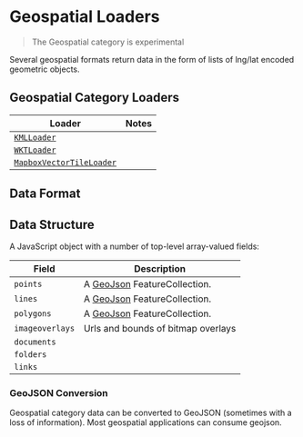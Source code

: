 # Geospatial Loaders

> The Geospatial category is experimental

Several geospatial formats return data in the form of lists of lng/lat encoded geometric objects.

## Geospatial Category Loaders

| Loader                                                   | Notes |
| -------------------------------------------------------- | ----- |
| [`KMLLoader`](modules/kml/docs/api-reference/kml-loader) |       |
| [`WKTLoader`](modules/wkt/docs/api-reference/wkt-loader) |       |
| [`MapboxVectorTileLoader`](modules/mapbox-vector-tile/docs/api-reference/mapbox-vector-tile-loader) |       |

## Data Format

## Data Structure

A JavaScript object with a number of top-level array-valued fields:

| Field           | Description                                          |
| --------------- | ---------------------------------------------------- |
| `points`        | A [GeoJson](https://geojson.org/) FeatureCollection. |
| `lines`         | A [GeoJson](https://geojson.org/) FeatureCollection. |
| `polygons`      | A [GeoJson](https://geojson.org/) FeatureCollection. |
| `imageoverlays` | Urls and bounds of bitmap overlays                   |
| `documents`     |                                                      |
| `folders`       |                                                      |
| `links`         |                                                      |

### GeoJSON Conversion

Geospatial category data can be converted to GeoJSON (sometimes with a loss of information). Most geospatial applications can consume geojson.
